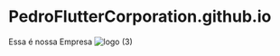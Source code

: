 # PedroFlutterCorporation.github.io
Essa é nossa Empresa
![logo (3)](https://github.com/user-attachments/assets/344cf9f9-ac2b-4706-9b37-57c239978fea)
